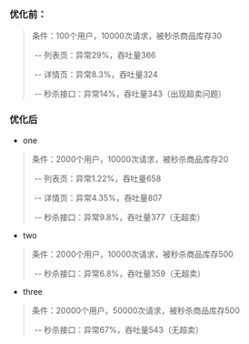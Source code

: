 ### 优化前：

> 条件：100个用户，10000次请求，被秒杀商品库存30
>
> ​	-- 列表页：异常29%，吞吐量366
>
> ​	-- 详情页：异常8.3%，吞吐量324
>
> ​	-- 秒杀接口：异常14%，吞吐量343（出现超卖问题）



### 优化后

- one

> 条件：2000个用户，10000次请求，被秒杀商品库存20
>
> ​	-- 列表页：异常1.22%，吞吐量658
>
> ​	-- 详情页：异常4.35%，吞吐量807
>
> ​	-- 秒杀接口：异常9.8%，吞吐量377（无超卖）

- two

> 条件：2000个用户，10000次请求，被秒杀商品库存500
>
> ​	-- 秒杀接口：异常6.8%，吞吐量359（无超卖）

- three

> 条件：20000个用户，50000次请求，被秒杀商品库存500
>
> ​	-- 秒杀接口：异常67%，吞吐量543（无超卖）